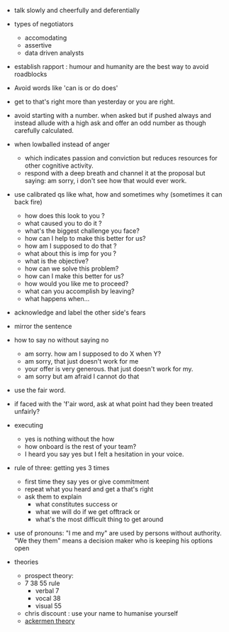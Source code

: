 
- talk slowly and cheerfully and deferentially
- types of negotiators
  - accomodating
  - assertive
  - data driven analysts
- establish rapport : humour and humanity are the best way to avoid roadblocks
- Avoid words like 'can is or do does'
- get to that's right more than yesterday or you are right.
- avoid starting with a number. when asked but if pushed always and instead allude with a high ask and offer an odd number as though carefully calculated.
- when lowballed instead of anger
  - which indicates passion and conviction but reduces resources for other cognitive activity.
  - respond with a deep breath and channel it at the proposal but saying: am sorry, i don't see how that would ever work.
- use calibrated qs like what, how and sometimes why (sometimes it can back fire)
  - how does this look to you ?
  - what caused you to do it ?
  - what's the biggest challenge you face?
  - how can I help to make this better for us?
  - how am I supposed to do that ?
  - what about this is imp for you ?
  - what is the objective?
  - how can we solve this problem?
  - how can I make this better for us?
  - how would you like me to proceed?
  - what can you accomplish by leaving?
  - what happens when...

- acknowledge and label the other side's fears
- mirror the sentence
- how to say no without saying no
  - am sorry. how am I supposed to do X when Y?
  - am sorry, that just doesn't work for me
  - your offer is very generous. that just doesn't work for my.
  - am sorry but am afraid I cannot do that
- use the fair word.
- if faced with the 'f'air word, ask at what point had they been treated unfairly?
- executing
  - yes is nothing without the how
  - how onboard is the rest of your team?
  - I heard you say yes but I felt a hesitation in your voice.
- rule of three: getting yes 3 times
  - first time they say yes or give commitment
  - repeat what you heard and get a that's right
  - ask them to explain 
    - what constitutes success or 
    - what we will do if we get offtrack or 
    - what's the most difficult thing to get around
- use of pronouns: "I me and my" are used by persons without authority. "We they them" means a decision maker who is keeping his options open
- theories
  - prospect theory: 
  - 7 38 55 rule
    - verbal 7
    - vocal 38
    - visual 55
  - chris discount : use your name to humanise yourself
  - [ackermen theory](https://jvieker.com/ackerman-bargaining/)

 
